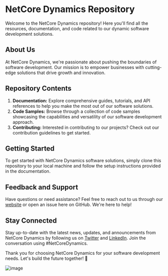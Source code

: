 # NetCore Dynamics Repository

Welcome to the NetCore Dynamics repository! Here you'll find all the resources, documentation, and code related to our dynamic software development solutions.

## About Us

At NetCore Dynamics, we're passionate about pushing the boundaries of software development. Our mission is to empower businesses with cutting-edge solutions that drive growth and innovation.

## Repository Contents

1. **Documentation:** Explore comprehensive guides, tutorials, and API references to help you make the most out of our software solutions.
2. **Code Samples:** Browse through a collection of code samples showcasing the capabilities and versatility of our software development approach.
3. **Contributing:** Interested in contributing to our projects? Check out our contribution guidelines to get started.

## Getting Started

To get started with NetCore Dynamics software solutions, simply clone this repository to your local machine and follow the setup instructions provided in the documentation.

## Feedback and Support

Have questions or need assistance? Feel free to reach out to us through our [website](https://www.ncdynamix.com) or open an issue here on GitHub. We're here to help!

## Stay Connected

Stay up-to-date with the latest news, updates, and announcements from NetCore Dynamics by following us on [Twitter](https://twitter.com/NetCoreDynamics) and [LinkedIn](https://www.linkedin.com/company/netcore-dynamics). Join the conversation using #NetCoreDynamics.

Thank you for choosing NetCore Dynamics for your software development needs. Let's build the future together! 🚀


![image](https://github.com/azimovmurodjon/azimovmurodjon.github.io/assets/96605136/6bcd7247-6034-4ef1-95a4-947dcd8a83ab)

